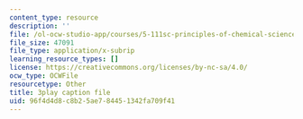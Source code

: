 ```yaml
---
content_type: resource
description: ''
file: /ol-ocw-studio-app/courses/5-111sc-principles-of-chemical-science-fall-2014/96f4d4d8c8b25ae784451342fa709f41_ustfXi-mpkI.vtt
file_size: 47091
file_type: application/x-subrip
learning_resource_types: []
license: https://creativecommons.org/licenses/by-nc-sa/4.0/
ocw_type: OCWFile
resourcetype: Other
title: 3play caption file
uid: 96f4d4d8-c8b2-5ae7-8445-1342fa709f41
---
```

